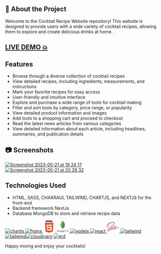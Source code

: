 <h2 align="left">🌟 About the Project</h2>

<p>Welcome to the Cocktail Recipe Website repository! This website is designed to provide users with a wide variety of cocktail recipes, allowing them to explore and create delicious drinks at home. </p>

<h2><p><a href="https://receta-opal.vercel.app/" target="_blank" rel="noreferrer">LIVE DEMO 💥</a></p></h2>



## Features

- Browse through a diverse collection of cocktail recipes
- View detailed recipes, including ingredients, measurements, and instructions
- Mark your favorite recipes for easy access
- User-friendly and intuitive interface
- Explore and purchase a wide range of tools for cocktail making
- Filter and sort tools by category, price range, or popularity
- View detailed product information and images
- Add tools to a shopping cart and proceed to checkout
- Read the latest news articles from various categories
- View detailed information about each article, including headlines, summaries, and publication details

## 📷 Screenshots
<a href="https://receta-opal.vercel.app/" target="_blank" rel="noreferrer"><img width="1440" alt="Screenshot 2023-05-21 at 19 24 17" src="https://github.com/Pinecone-aqua/receta/assets/109960140/c9960700-8e40-44f9-851f-346e37c403c7"></a>
<a href="https://receta-opal.vercel.app/" target="_blank" rel="noreferrer"><img width="1440" alt="Screenshot 2023-05-21 at 20 28 32" src="https://github.com/Pinecone-aqua/receta/assets/109960140/e218f2a7-ec6b-4969-ad22-c53d53a2142e"></a>




## Technologies Used

- HTML, SASS, CHAKRAUI, TAILWIND, CHARTJS, and NEXTJS for the front-end
- Backend framework NestJs
- Database MongoDB to store and retrieve recipe data

<p align="left"> <a href="https://www.chartjs.org" target="_blank" rel="noreferrer"> <img src="https://www.chartjs.org/media/logo-title.svg" alt="chartjs" width="40" height="40"/> </a> <a href="https://www.figma.com/" target="_blank" rel="noreferrer"> <img src="https://www.vectorlogo.zone/logos/figma/figma-icon.svg" alt="figma" width="40" height="40"/> </a> <a href="https://www.w3.org/html/" target="_blank" rel="noreferrer"> <img src="https://raw.githubusercontent.com/devicons/devicon/master/icons/html5/html5-original-wordmark.svg" alt="html5" width="40" height="40"/> </a> <a href="https://www.mongodb.com/" target="_blank" rel="noreferrer"> <img src="https://raw.githubusercontent.com/devicons/devicon/master/icons/mongodb/mongodb-original-wordmark.svg" alt="mongodb" width="40" height="40"/> </a>  <a href="https://nestjs.com/" target="_blank" rel="noreferrer"> <img src="https://www.svgrepo.com/show/354107/nestjs.svg" alt="nodejs" width="40" height="40"/> </a> <a href="https://nextjs.org/" target="_blank" rel="noreferrer"> <img src="https://www.drupal.org/files/project-images/nextjs-icon-dark-background.png" alt="react" width="40" height="40"/> </a> <a href="https://sass-lang.com" target="_blank" rel="noreferrer"> <img src="https://raw.githubusercontent.com/devicons/devicon/master/icons/sass/sass-original.svg" alt="sass" width="40" height="40"/> </a> <a href="https://tailwindcss.com/" target="_blank" rel="noreferrer"> <img src="https://www.vectorlogo.zone/logos/tailwindcss/tailwindcss-icon.svg" alt="tailwind" width="40" height="40"/> </a><a href="https://chakra-ui.com/"><img src="https://pbs.twimg.com/profile_images/1244925541448286208/rzylUjaf_400x400.jpg" alt="tailwind" width="40" height="40"/></a><a href="https://cloudinary.com/" target="_blank" rel="noreferrer"><img src="https://www.svgrepo.com/show/353566/cloudinary.svg" alt="cloudinary" width="40" height="40"/></a> <a href="https://www.lucidchart.com/pages/er-diagrams" target="_blank" rel="noreferrer"><img src="https://store-images.s-microsoft.com/image/apps.21470.0d68eb0c-3794-4e04-bc3c-5ba740505a6b.aab178a6-9723-4bed-928b-5960ab04b7c1.cf9efa9f-8b1b-4da5-8ff5-557856986e2f.png" alt="erd" width="40" height="40"/></a></p>


Happy mixing and enjoy your cocktails!
